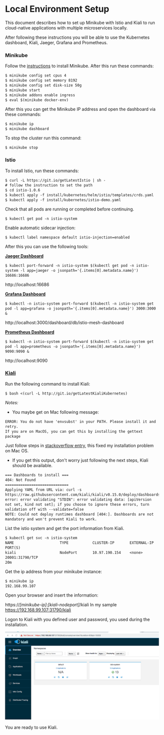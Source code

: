 # Local Environment Setup

This document describes how to set up Minikube with Istio and Kiali to run cloud-native applications with multiple microservices locally.

After following these instructions you will be able to use the Kubernetes dashboard, Kiali, Jaeger, Grafana and Prometheus.


### Minikube

Follow the [instructions](https://kubernetes.io/docs/setup/minikube/) to install Minikube. After this run these commands:

```
$ minikube config set cpus 4
$ minikube config set memory 8192
$ minikube config set disk-size 50g
$ minikube start
$ minikube addons enable ingress 
$ eval $(minikube docker-env)
```

After this you can get the Minikube IP address and open the dashboard via these commands:

```
$ minikube ip
$ minikube dashboard
```

To stop the cluster run this command:

```
$ minikube stop
```


### Istio

To install Istio, run these commands:

```
$ curl -L https://git.io/getLatestIstio | sh -
# follow the instruction to set the path
$ cd istio-1.0.6
$ kubectl apply -f install/kubernetes/helm/istio/templates/crds.yaml
$ kubectl apply -f install/kubernetes/istio-demo.yaml
```

Check that all pods are running or completed before continuing.

```
$ kubectl get pod -n istio-system
```

Enable automatic sidecar injection:

```
$ kubectl label namespace default istio-injection=enabled
```

After this you can use the following tools:

[**Jaeger Dashboard**](https://www.jaegertracing.io/docs/1.6/getting-started/)

```
$ kubectl port-forward -n istio-system $(kubectl get pod -n istio-system -l app=jaeger -o jsonpath='{.items[0].metadata.name}') 16686:16686
```

http://localhost:16686

[**Grafana Dashboard**](https://grafana.com/dashboards)

```
$ kubectl -n istio-system port-forward $(kubectl -n istio-system get pod -l app=grafana -o jsonpath='{.items[0].metadata.name}') 3000:3000 &
```

http://localhost:3000/dashboard/db/istio-mesh-dashboard

[**Prometheus Dashboard**](https://prometheus.io/docs/practices/consoles/)

```
$ kubectl -n istio-system port-forward $(kubectl -n istio-system get pod -l app=prometheus -o jsonpath='{.items[0].metadata.name}') 9090:9090 &
```

http://localhost:9090


### [Kiali](https://www.kiali.io/)

Run the following command to install Kiali:

```
$ bash <(curl -L http://git.io/getLatestKialiKubernetes)
```

_Notes:_ 

* You maybe get on Mac following message:

```
ERROR: You do not have 'envsubst' in your PATH. Please install it and retry.
If you are on MacOS, you can get this by installing the gettext package
```

Just follow steps in [stackoverflow entry](https://stackoverflow.com/questions/23620827/envsubst-command-not-found-on-mac-os-x-10-8), this fixed my installation problem on Mac OS.

* If you get this output, don't worry just following the next steps, Kiali should be available.
```
=== Dashboards to install ===
404: Not Found
=============================
Applying YAML from URL via: curl -s https://raw.githubusercontent.com/kiali/kiali/v0.15.0/deploy/dashboards/404:
error: error validating "STDIN": error validating data: [apiVersion not set, kind not set]; if you choose to ignore these errors, turn validation off with --validate=false
NOTE: Could not deploy runtimes dashboard [404:]. Dashboards are not mandatory and won't prevent Kiali to work.
```

List the istio system and get the port information from Kiali.

```
$ kubectl get svc -n istio-system
NAME                     TYPE           CLUSTER-IP       EXTERNAL-IP   PORT(S)
kiali                    NodePort       10.97.190.154    <none>        20001:31790/TCP                                                                                                           20m
```

Get the ip address from your minikube instance:

```
$ minikube ip
192.168.99.107
```

Open your browser and insert the information:

https://*[minikube-ip]*:*[kiali-nodeport]*/kiali 
In my sample https://192.168.99.107:31790/kiali

Logon to Kiali with you defined user and password, you used during the installation.

![Kiali running](images/kiali-running.png)

You are ready to use Kiali.
